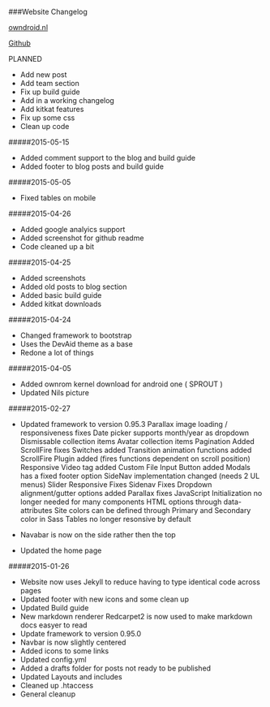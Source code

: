 ###Website Changelog

[owndroid.nl](http://owndroid.nl)

[Github](https://github.com/OwnROM/ownrom.github.io)

PLANNED

- Add new post
- Add team section
- Fix up build guide
- Add in a working changelog
- Add kitkat features 
- Fix up some css
- Clean up code

#####2015-05-15

- Added comment support to the blog and build guide
- Added footer to blog posts and build guide

#####2015-05-05

- Fixed tables on mobile

#####2015-04-26

- Added google analyics support
- Added screenshot for github readme
- Code cleaned up a bit

#####2015-04-25

- Added screenshots
- Added old posts to blog section
- Added basic build guide
- Added kitkat downloads

#####2015-04-24

- Changed framework to bootstrap
- Uses the DevAid theme as a base
- Redone a lot of things

#####2015-04-05

- Added ownrom kernel download for android one ( SPROUT )
- Updated Nils picture

#####2015-02-27

- Updated framework to version 0.95.3
Parallax image loading / responsiveness fixes
Date picker supports month/year as dropdown
Dismissable collection items
Avatar collection items
Pagination Added
ScrollFire fixes
Switches added
Transition animation functions added
ScrollFire Plugin added (fires functions dependent on scroll position)
Responsive Video tag added
Custom File Input Button added
Modals has a fixed footer option
SideNav implementation changed (needs 2 UL menus)
Slider Responsive Fixes
Sidenav Fixes
Dropdown alignment/gutter options added
Parallax fixes
JavaScript Initialization no longer needed for many components
HTML options through data-attributes
Site colors can be defined through Primary and Secondary color in Sass
Tables no longer resonsive by default

- Navabar is now on the side rather then the top
- Updated the home page


#####2015-01-26

- Website now uses Jekyll to reduce having to type identical code across pages
- Updated footer with new icons and some clean up
- Updated Build guide
- New markdown renderer Redcarpet2 is now used to make markdown docs easyer to read
- Update framework to version 0.95.0
- Navbar is now slightly centered
- Added icons to some links
- Updated config.yml
- Added a drafts folder for posts not ready to be published
- Updated Layouts and includes
- Cleaned up .htaccess
- General cleanup

